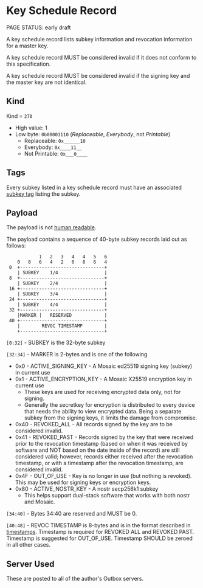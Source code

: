 # Key Schedule Record

<status>PAGE STATUS: early draft</status>

A key schedule record lists subkey information and revocation information for a
master key.

A key schedule record MUST be considered invalid if it does not conform to this
specification.

A key schedule record MUST be considered invalid if the signing key and the
master key are not identical.

## Kind

Kind = `270`

* High value: 1
* Low byte: `0b00001110`  (*Replaceable*, *Everybody*, not *Printable*)
    * Replaceable: `0x______10`
    * Everybody: `0x____11__`
    * Not Printable: `0x___0____`

## Tags

Every subkey listed in a key schedule record must have an associated
[subkey tag](core_tags.md#subkey) listing the subkey.

## Payload

The payload is not [human readable](human_readable_content.md).

The payload contains a sequence of 40-byte subkey records laid out as follows:

```
            1   2   3   4   4   5   6
    0   8   6   4   2   0   8   6   4
 0  +-------------------------------+
    | SUBKEY    1/4                 |
 8  +-------------------------------+
    | SUBKEY    2/4                 |
 16 +-------------------------------+
    | SUBKEY    3/4                 |
 24 +-------------------------------+
    | SUBKEY    4/4                 |
 32 +-------------------------------+
    |MARKER |   RESERVED            |
 40 +-------------------------------+
    |        REVOC TIMESTAMP        |
    +-------------------------------+
```

`[0:32]` - SUBKEY is the 32-byte subkey

`[32:34]` - MARKER is 2-bytes and is one of the following

* 0x0 - ACTIVE_SIGNING_KEY - A Mosaic ed25519 signing key (subkey) in current use
* 0x1 - ACTIVE_ENCRYPTION_KEY - A Mosaic X25519 encryption key in current use
    * These keys are used for receiving encrypted data only, not for signing.
    * Generally the secretkey for encryption is distributed to every device
      that needs the ability to view encrypted data. Being a separate subkey
      from the signing keys, it limits the damage from compromise.
* 0x40 - REVOKED_ALL - All records signed by the key are to be considered
  invalid.
* 0x41 - REVOKED_PAST - Records signed by the key that were received prior to
  the revocation timestamp (based on when it was received by software and NOT
  based on the date inside of the record) are still considered valid; however,
  records either received after the revocation timestamp, or with a timestamp
  after the revocation timestamp, are considered invalid.
* 0x4F - OUT_OF_USE - Key is no longer in use (but nothing is revoked). This
  may be used for signing keys or encryption keys.
* 0x80 - ACTIVE_NOSTR_KEY - A nostr secp256k1 subkey
    * This helps support dual-stack software that works with both nostr and
      Mosaic.

`[34:40]` - Bytes 34:40 are reserved and MUST be 0.

`[40:48]` - REVOC TIMESTAMP is 8-bytes and is in the format described in
[timestamps](timestamps.md). Timestamp is required for REVOKED ALL and
REVOKED PAST.  Timestamp is suggested for OUT_OF_USE. Timestamp SHOULD be
zeroed in all other cases.

## Server Used

These are posted to all of the author's Outbox servers.
